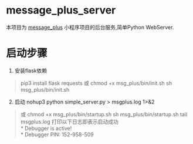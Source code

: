 # message_plus_server
本项目为 [message_plus](https://github.com/KangSpace/message_plus) 小程序项目的后台服务,简单Python WebServer.

# 启动步骤
1. 安装flask依赖
> pip3 install flask requests
> 或 
> chmod +x msg_plus/bin/init.sh
> sh msg_plus/bin/init.sh

2. 启动
nohup3 python simple_server.py > msgplus.log 1>&2
> 或 
> chmod +x msg_plus/bin/startup.sh
> sh msg_plus/bin/startup.sh
> tail msgplus.log 打印以下日志即表示启动成功  
> &#42; Debugger is active!  
> &#42; Debugger PIN: 152-958-509